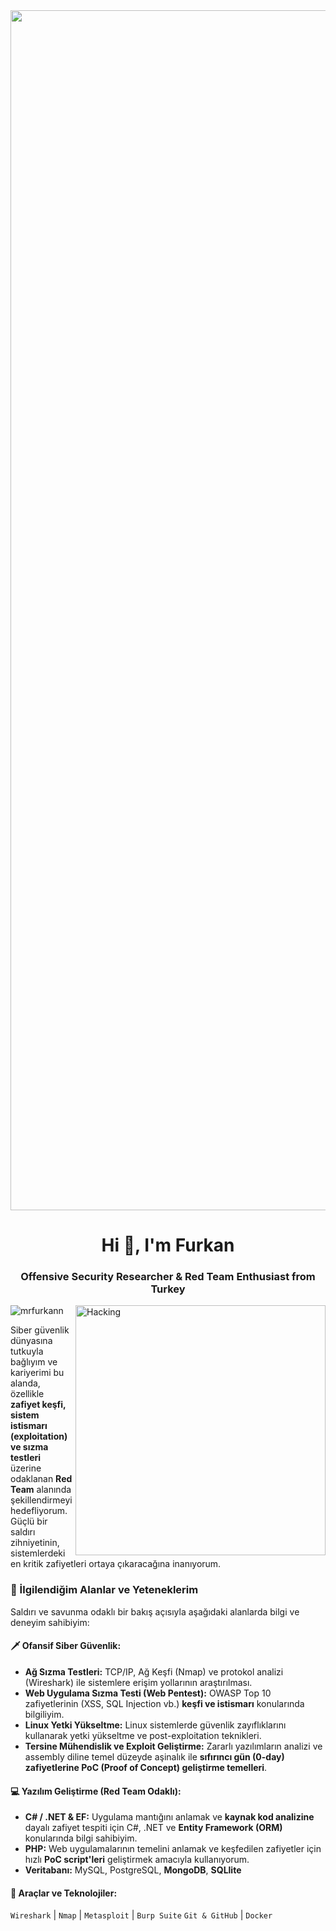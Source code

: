 <img align ="center" width="1920px" src="https://mir-s3-cdn-cf.behance.net/project_modules/fs/54b6c068097599.5b50bca476b9b.gif">
<h1 align="center">Hi 👋, I'm Furkan</h1>
<h3 align="center">Offensive Security Researcher & Red Team Enthusiast from Turkey</h3>
<img align="right" alt="Hacking" width="400" src="https://i.imgur.com/k2p9f7T.gif">	

<p align="left"> <img src="https://komarev.com/ghpvc/?username=mrfurkann&label=Profile%20views&color=0e75b6&style=flat" alt="mrfurkann" /> </p>

Siber güvenlik dünyasına tutkuyla bağlıyım ve kariyerimi bu alanda, özellikle **zafiyet keşfi, sistem istismarı (exploitation) ve sızma testleri** üzerine odaklanan **Red Team** alanında şekillendirmeyi hedefliyorum. Güçlü bir saldırı zihniyetinin, sistemlerdeki en kritik zafiyetleri ortaya çıkaracağına inanıyorum.

### 🔭 İlgilendiğim Alanlar ve Yeteneklerim

Saldırı ve savunma odaklı bir bakış açısıyla aşağıdaki alanlarda bilgi ve deneyim sahibiyim:

#### 🗡️ Ofansif Siber Güvenlik:
* **Ağ Sızma Testleri:** TCP/IP, Ağ Keşfi (Nmap) ve protokol analizi (Wireshark) ile sistemlere erişim yollarının araştırılması.
* **Web Uygulama Sızma Testi (Web Pentest):** OWASP Top 10 zafiyetlerinin (XSS, SQL Injection vb.) **keşfi ve istismarı** konularında bilgiliyim.
* **Linux Yetki Yükseltme:** Linux sistemlerde güvenlik zayıflıklarını kullanarak yetki yükseltme ve post-exploitation teknikleri.
* **Tersine Mühendislik ve Exploit Geliştirme:** Zararlı yazılımların analizi ve assembly diline temel düzeyde aşinalık ile **sıfırıncı gün (0-day) zafiyetlerine PoC (Proof of Concept) geliştirme temelleri**.

#### 💻 Yazılım Geliştirme (Red Team Odaklı):
* **C# / .NET & EF:** Uygulama mantığını anlamak ve **kaynak kod analizine** dayalı zafiyet tespiti için C#, .NET ve **Entity Framework (ORM)** konularında bilgi sahibiyim.
* **PHP:** Web uygulamalarının temelini anlamak ve keşfedilen zafiyetler için hızlı **PoC script'leri** geliştirmek amacıyla kullanıyorum.
* **Veritabanı:** MySQL, PostgreSQL, **MongoDB**, **SQLlite**

#### 🔧 Araçlar ve Teknolojiler:
`Wireshark` | `Nmap` | `Metasploit` | `Burp Suite`
`Git & GitHub` | `Docker`
